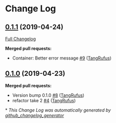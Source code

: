 # Change Log

## [0.1.1](https://github.com/ItinerisLtd/wp-hubspot-importer/tree/0.1.1) (2019-04-24)
[Full Changelog](https://github.com/ItinerisLtd/wp-hubspot-importer/compare/0.1.0...0.1.1)

**Merged pull requests:**

- Container: Better error message [\#9](https://github.com/ItinerisLtd/wp-hubspot-importer/pull/9) ([TangRufus](https://github.com/TangRufus))

## [0.1.0](https://github.com/ItinerisLtd/wp-hubspot-importer/tree/0.1.0) (2019-04-23)
**Merged pull requests:**

- Version bump 0.1.0 [\#8](https://github.com/ItinerisLtd/wp-hubspot-importer/pull/8) ([TangRufus](https://github.com/TangRufus))
- refactor take 2 [\#4](https://github.com/ItinerisLtd/wp-hubspot-importer/pull/4) ([TangRufus](https://github.com/TangRufus))



\* *This Change Log was automatically generated by [github_changelog_generator](https://github.com/skywinder/Github-Changelog-Generator)*